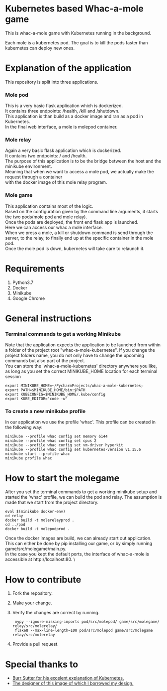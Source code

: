 # Kubernetes based Whac-a-mole game
This is whac-a-mole game with Kubernetes running in the background. 

Each mole is a kubernetes pod. 
The goal is to kill the pods faster than kubernetes can deploy new ones.

# Explanation of the application
This repository is split into three applications.

### Mole pod
This is a very basic flask application which is dockerized.\
It contains three endpoints: /health, /kill and /shutdown. \
This application is than build as a docker image and ran as a pod in Kubernetes. \
In the final web interface, a mole is molepod container.

### Mole relay
Again a very basic flask application which is dockerized.\
It contains two endpoints: / and /health. \
The purpose of this application is to be the bridge between the host and the minikube environment. \
Meaning that when we want to access a mole pod, we actually make the request through a container \
with the docker image of this mole relay program.

### Mole game
This application contains most of the logic.\
Based on the configuration given by the command line arguments, it starts the two pods(mole pod
 and mole relay). \
Once the pods are deployed, the front end flask app is launched. \
Here we can access our whac a mole interface. \
When we press a mole, a kill or shutdown command is send through the server, to the relay, 
to finally end up at the specific container in the mole pod. \
Once the mole pod is down, kubernetes will take care to relaunch it.

# Requirements
1. Python3.7
2. Docker
3. Minikube
4. Google Chrome

# General instructions
### Terminal commands to get a working Minikube
Note that the application expects the application to be launched from within a folder of the project
root "whac-a-mole-kubernetes". If you change the project folders name, you do not only have to 
change the upcoming commands but also part of the project. \
You can store the 'whac-a-mole-kubernetes' directory anywhere you like, as long as you set the
correct MINIKUBE_HOME location for each terminal session
    
    export MINIKUBE_HOME=~/PycharmProjects/whac-a-mole-kubernetes;
    export PATH=$MINIKUBE_HOME/bin:$PATH
    export KUBECONFIG=$MINIKUBE_HOME/.kube/config
    export KUBE_EDITOR="code -w"
    
### To create a new minikube profile
In our application we use the profile 'whac'. This profile can be created in the following way:

    minikube --profile whac config set memory 6144
    minikube --profile whac config set cpus 2
    minikube --profile whac config set vm-driver hyperkit
    minikube --profile whac config set kubernetes-version v1.15.6
    minikube start --profile whac
    minikube profile whac

# How to start the molegame
After you set the terminal commands to get a working minikube setup and started the 'whac' profile, 
we can build the pod and relay. The assumption is made that we start from the project directory.

    eval $(minikube docker-env)
    cd relay
    docker build -t molerelayprod . 
    cd ../pod
    docker build -t molepodprod . 

Once the docker images are build, we can already start out application. \
This can either be done by pip installing our game, or by simply running 
game/src/molegame/main.py. \
In the case you kept the default ports, the interface of whac-a-mole is accessible at 
http://localhost:80. \

# How to contribute
1. Fork the repository. 
2. Make your change.
3. Verify the changes are correct by running.

        mypy --ignore-missing-imports pod/src/molepod/ game/src/molegame/ relay/src/molerelay/
        flake8 --max-line-length=100 pod/src/molepod game/src/molegame relay/src/molerelay
        
4. Provide a pull request.

# Special thanks to
- [Burr Sutter for his excelent explanation of Kubernetes.](https://www.youtube.com/watch?v=ZpbXSdzp_vo)
- [The designer of this image of which I borrowed my design.](https://www.skincancer.org/wp-content/uploads/whackamole-900px.jpg)